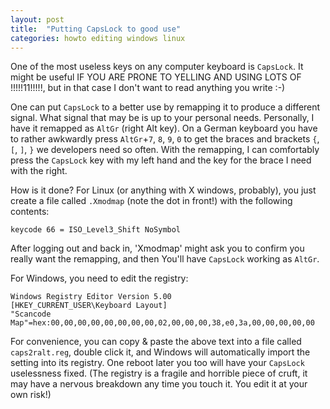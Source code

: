 ```yaml
---
layout: post
title:  "Putting CapsLock to good use"
categories: howto editing windows linux
---
```

One of the most useless keys on any computer keyboard is `CapsLock`. It might be useful IF YOU ARE PRONE TO YELLING AND
USING LOTS OF !!!!!11!!!!!, but in that case I don't want to read anything you write :-)

One can put `CapsLock` to a better use by remapping it to produce a different signal. What signal that may be is up to
your personal needs. Personally, I have it remapped as `AltGr` (right Alt key). On a German keyboard you have to rather
awkwardly press `AltGr`+`7`, `8`, `9`, `0` to get the braces and brackets `{`, `[`, `]`, `}` we developers need so
often. With the remapping, I can comfortably press the `CapsLock` key with my left hand and the key for the brace I
need with the right.

How is it done? For Linux (or anything with X windows, probably), you just create a file called `.Xmodmap` (note the dot
in front!) with the following contents:

    keycode 66 = ISO_Level3_Shift NoSymbol

After logging out and back in, 'Xmodmap' might ask you to confirm you really want the remapping, and then You'll have
`CapsLock` working as `AltGr`.

For Windows, you need to edit the registry:

    Windows Registry Editor Version 5.00
    [HKEY_CURRENT_USER\Keyboard Layout]
    "Scancode Map"=hex:00,00,00,00,00,00,00,00,02,00,00,00,38,e0,3a,00,00,00,00,00

For convenience, you can copy & paste the above text into a file called `caps2ralt.reg`, double click it, and Windows
will automatically import the setting into its registry. One reboot later you too will have your `CapsLock` uselessness
fixed. (The registry is a fragile and horrible piece of cruft, it may have a nervous breakdown any time you touch it.
You edit it at your own risk!)
